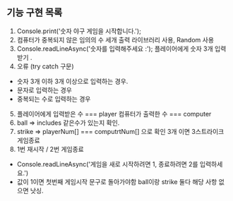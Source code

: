 ## 기능 구현 목록
1. Console.print('숫자 야구 게임을 시작합니다.');
2. 컴퓨터가 중복되지 않은 임의의 수 세개 출력
라이브러리 사용, Random 사용
3. Console.readLineAsync('숫자를 입력해주세요 :'); 플레이어에게 숫자 3개 입력받기 . 
4. 오류 (try catch 구문)
- 숫자 3개 이하 3개 이상으로 입력하는 경우.
- 문자로 입력하는 경우
- 중복되는 수로 입력하는 경우
5. 플레이어에게 입력받은 수 === player
   컴퓨터가 출력한 수 === computer
6. ball => includes 같은수가 있는지 확인.   
7. strike => playerNum[] === computrtNum[] 으로 확인
             3개 이면 3스트라이크 게임종료
8. 1번 재시작 / 2번 게임종료
  - Console.readLineAsync('게임을 새로 시작하려면 1, 종료하려면 2를 입력하세요.')
  - 값이 1이면 첫번째 게임시작 문구로 돌아가야함
    ball이랑 strike 둘다 해당 사항 없으면 낫싱. 
